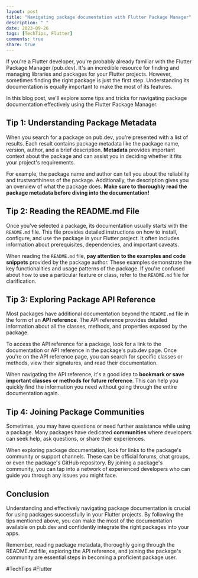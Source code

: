 ```yaml
---
layout: post
title: "Navigating package documentation with Flutter Package Manager"
description: " "
date: 2023-09-26
tags: [TechTips, Flutter]
comments: true
share: true
---
```


If you're a Flutter developer, you're probably already familiar with the Flutter Package Manager (pub.dev). It's an incredible resource for finding and managing libraries and packages for your Flutter projects. However, sometimes finding the right package is just the first step. Understanding its documentation is equally important to make the most of its features.

In this blog post, we'll explore some tips and tricks for navigating package documentation effectively using the Flutter Package Manager.

## Tip 1: Understanding Package Metadata

When you search for a package on pub.dev, you're presented with a list of results. Each result contains package metadata like the package name, version, author, and a brief description. **Metadata** provides important context about the package and can assist you in deciding whether it fits your project's requirements.

For example, the package name and author can tell you about the reliability and trustworthiness of the package. Additionally, the description gives you an overview of what the package does. **Make sure to thoroughly read the package metadata before diving into the documentation!**

## Tip 2: Reading the README.md File

Once you've selected a package, its documentation usually starts with the `README.md` file. This file provides detailed instructions on how to install, configure, and use the package in your Flutter project. It often includes information about prerequisites, dependencies, and important caveats.

When reading the `README.md` file, **pay attention to the examples and code snippets** provided by the package author. These examples demonstrate the key functionalities and usage patterns of the package. If you're confused about how to use a particular feature or class, refer to the `README.md` file for clarification.

## Tip 3: Exploring Package API Reference

Most packages have additional documentation beyond the `README.md` file in the form of an **API reference**. The API reference provides detailed information about all the classes, methods, and properties exposed by the package.

To access the API reference for a package, look for a link to the documentation or API reference in the package's pub.dev page. Once you're on the API reference page, you can search for specific classes or methods, view their signatures, and read their documentation.

When navigating the API reference, it's a good idea to **bookmark or save important classes or methods for future reference**. This can help you quickly find the information you need without going through the entire documentation again.

## Tip 4: Joining Package Communities

Sometimes, you may have questions or need further assistance while using a package. Many packages have dedicated **communities** where developers can seek help, ask questions, or share their experiences.

When exploring package documentation, look for links to the package's community or support channels. These can be official forums, chat groups, or even the package's GitHub repository. By joining a package's community, you can tap into a network of experienced developers who can guide you through any issues you might face.

## Conclusion

Understanding and effectively navigating package documentation is crucial for using packages successfully in your Flutter projects. By following the tips mentioned above, you can make the most of the documentation available on pub.dev and confidently integrate the right packages into your apps.

Remember, reading package metadata, thoroughly going through the README.md file, exploring the API reference, and joining the package's community are essential steps in becoming a proficient package user.

#TechTips #Flutter